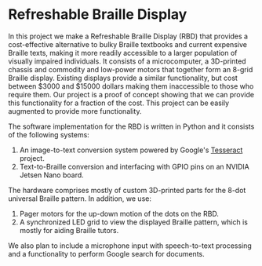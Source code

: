 # Refreshable Braille Display

In this project we make a Refreshable Braille Display (RBD) that provides a cost-effective alternative to bulky Braille textbooks and current expensive Braille texts, making it more readily accessible to a larger population of visually impaired individuals. It consists of a microcomputer, a 3D-printed chassis and commodity and low-power motors that together form an 8-grid Braille display. Existing displays provide a similar functionality, but cost between $3000 and $15000 dollars making them inaccessible to those who require them. Our project is a proof of concept showing that we can provide this functionality for a fraction of the cost. This project can be easily augmented to provide more functionality.  

The software implementation for the RBD is written in Python and it consists of the following systems:
 1. An image-to-text conversion system powered by Google's [Tesseract](https://tesseract-ocr.github.io/) project.
 2. Text-to-Braille conversion and interfacing with GPIO pins on an NVIDIA Jetsen Nano board.

The hardware comprises mostly of custom 3D-printed parts for the 8-dot universal Braille pattern.  In addition, we use:
 1. Pager motors for the up-down motion of the dots on the RBD.
 2. A synchronized LED grid to view the displayed Braille pattern, which is mostly for aiding Braille tutors.

We also plan to include a microphone input with speech-to-text processing and a functionality to perform Google search for documents. 
